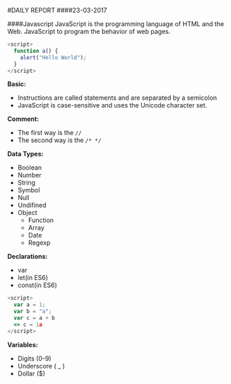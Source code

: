 #DAILY REPORT
####23-03-2017

####Javascript
JavaScript is the programming language of HTML and the Web. JavaScript to program the behavior of web pages.

```javascript
<script>
  function a() {
    alert("Hello World");
  }
</script>
```

**Basic:**
- Instructions are called statements and are separated by a semicolon
- JavaScript is case-sensitive and uses the Unicode character set.

**Comment:**
- The first way is the `//`
- The second way is the `/* */`

**Data Types:**
- Boolean
- Number
- String
- Symbol
- Null
- Undifined
- Object
  + Function
  + Array
  + Date
  + Regexp

**Declarations:**
- var
- let(in ES6)
- const(in ES6)

```javascript
<script>
  var a = 1;
  var b = "a";
  var c = a + b
  => c = 1a
</script>
```

**Variables:**
- Digits (0-9)
- Underscore ( _ )
- Dollar ($)
